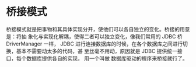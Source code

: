 # 桥接模式
 桥接模式就是把事物和其具体实现分开，使他们可以各自独立的变化。桥接的用意是：将抽
象化与实现化解耦，使得二者可以独立变化，像我们常用的 JDBC 桥 DriverManager 一样，
JDBC 进行连接数据库的时候，在各个数据库之间进行切换，基本不需要动太多的代码，甚
至丝毫不用动，原因就是 JDBC 提供统一接口，每个数据库提供各自的实现，
用一个叫做 数据库驱动的程序来桥接就行了。